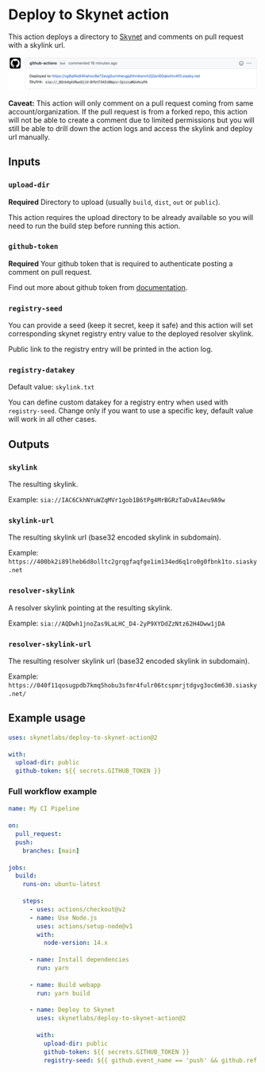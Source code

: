 # Deploy to Skynet action

This action deploys a directory to [Skynet](https://siasky.net) and comments on pull request with a skylink url.

![Screenshot of Pull Request notification](screenshot.png)

**Caveat:** This action will only comment on a pull request coming from same account/organization. If the pull request is from a forked repo, this action will not be able to create a comment due to limited permissions but you will still be able to drill down the action logs and access the skylink and deploy url manually.

## Inputs

### `upload-dir`

**Required** Directory to upload (usually `build`, `dist`, `out` or `public`).

This action requires the upload directory to be already available so you will need to run the build step before running this action.

### `github-token`

**Required** Your github token that is required to authenticate posting a comment on pull request.

Find out more about github token from [documentation](https://docs.github.com/en/free-pro-team@latest/actions/reference/authentication-in-a-workflow).

### `registry-seed`

You can provide a seed (keep it secret, keep it safe) and this action will set corresponding skynet registry entry value to the deployed resolver skylink.

Public link to the registry entry will be printed in the action log.

### `registry-datakey`

Default value: `skylink.txt`

You can define custom datakey for a registry entry when used with `registry-seed`. Change only if you want to use a specific key, default value will work in all other cases.

## Outputs

### `skylink`

The resulting skylink.

Example: `sia://IAC6CkhNYuWZqMVr1gob1B6tPg4MrBGRzTaDvAIAeu9A9w`

### `skylink-url`

The resulting skylink url (base32 encoded skylink in subdomain).

Example: `https://400bk2i89lheb6d8olltc2grqgfaqfge1im134ed6q1ro0g0fbnk1to.siasky.net`

### `resolver-skylink`

A resolver skylink pointing at the resulting skylink.

Example: `sia://AQDwh1jnoZas9LaLHC_D4-2yP9XYDdZzNtz62H4Dww1jDA`

### `resolver-skylink-url`

The resulting resolver skylink url (base32 encoded skylink in subdomain).

Example: `https://040f11qosugpdb7kmq5hobu3sfmr4fulr06tcspmrjtdgvg3oc6m630.siasky.net/`

## Example usage

```yaml
uses: skynetlabs/deploy-to-skynet-action@2

with:
  upload-dir: public
  github-token: ${{ secrets.GITHUB_TOKEN }}
```

### Full workflow example

```yaml
name: My CI Pipeline

on:
  pull_request:
  push:
    branches: [main]

jobs:
  build:
    runs-on: ubuntu-latest

    steps:
      - uses: actions/checkout@v2
      - name: Use Node.js
        uses: actions/setup-node@v1
        with:
          node-version: 14.x

      - name: Install dependencies
        run: yarn

      - name: Build webapp
        run: yarn build

      - name: Deploy to Skynet
        uses: skynetlabs/deploy-to-skynet-action@2

        with:
          upload-dir: public
          github-token: ${{ secrets.GITHUB_TOKEN }}
          registry-seed: ${{ github.event_name == 'push' && github.ref == 'refs/heads/main' && secrets.REGISTRY_SEED || '' }}
```
